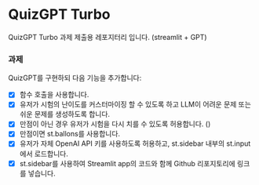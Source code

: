 # QuizGPT Turbo

QuizGPT Turbo 과제 제출용 레포지터리 입니다. (streamlit + GPT)

### 과제

QuizGPT를 구현하되 다음 기능을 추가합니다:

- [x] 함수 호출을 사용합니다.
- [x] 유저가 시험의 난이도를 커스터마이징 할 수 있도록 하고 LLM이 어려운 문제 또는 쉬운 문제를 생성하도록 합니다.
- [x] 만점이 아닌 경우 유저가 시험을 다시 치를 수 있도록 허용합니다. ()
- [x] 만점이면 st.ballons를 사용합니다.
- [x] 유저가 자체 OpenAI API 키를 사용하도록 허용하고, st.sidebar 내부의 st.input에서 로드합니다.
- [x] st.sidebar를 사용하여 Streamlit app의 코드와 함께 Github 리포지토리에 링크를 넣습니다.
